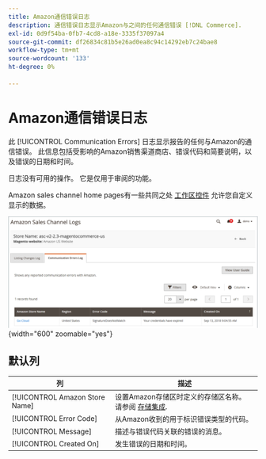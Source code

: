```yaml
---
title: Amazon通信错误日志
description: 通信错误日志显示Amazon与之间的任何通信错误 [!DNL Commerce].
exl-id: 0d9f54ba-0fb7-4cd8-a18e-3335f37097a4
source-git-commit: df26834c81b5e26ad0ea8c94c14292eb7c24bae8
workflow-type: tm+mt
source-wordcount: '133'
ht-degree: 0%

---
```


# Amazon通信错误日志

此 [!UICONTROL Communication Errors] 日志显示报告的任何与Amazon的通信错误。 此信息包括受影响的Amazon销售渠道商店、错误代码和简要说明，以及错误的日期和时间。

日志没有可用的操作。 它是仅用于审阅的功能。

Amazon sales channel home pages有一些共同之处 [工作区控件](./workspace-controls.md) 允许您自定义显示的数据。

![通信错误日志](assets/amazon-comm-errors-log.png){width="600" zoomable="yes"}

## 默认列

| 列 | 描述 |
|--- |--- |
| [!UICONTROL Amazon Store Name] | 设置Amazon存储区时定义的存储区名称。 请参阅 [存储集成](./store-integration.md). |
| [!UICONTROL Error Code] | 从Amazon收到的用于标识错误类型的代码。 |
| [!UICONTROL Message] | 描述与错误代码关联的错误的消息。 |
| [!UICONTROL Created On] | 发生错误的日期和时间。 |
